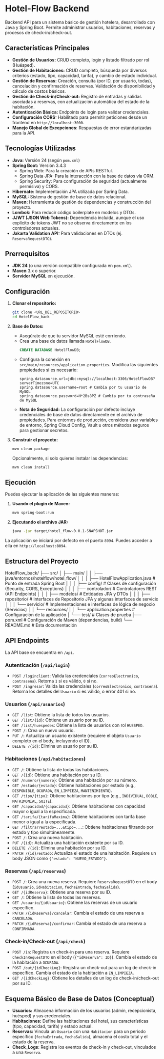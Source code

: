 # Hotel-Flow Backend

Backend API para un sistema básico de gestión hotelera, desarrollado con Java y Spring Boot. Permite administrar usuarios, habitaciones, reservas y procesos de check-in/check-out.

## Características Principales

* **Gestión de Usuarios:** CRUD completo, login y listado filtrado por rol (Huésped).
* **Gestión de Habitaciones:** CRUD completo, búsqueda por diversos criterios (estado, tipo, capacidad, tarifa), y cambio de estado individual.
* **Gestión de Reservas:** Creación, consulta (por ID, por usuario, todas), cancelación y confirmación de reservas. Validación de disponibilidad y cálculo de costos básicos.
* **Gestión de Check-in/Check-out:** Registro de entradas y salidas asociadas a reservas, con actualización automática del estado de la habitación.
* **Autenticación Básica:** Endpoints de login para validar credenciales.
* **Configuración CORS:** Habilitado para permitir peticiones desde un frontend en `http://localhost:3000`.
* **Manejo Global de Excepciones:** Respuestas de error estandarizadas para la API.

## Tecnologías Utilizadas

* **Java:** Versión 24 (según `pom.xml`)
* **Spring Boot:** Versión 3.4.3
    * Spring Web: Para la creación de APIs RESTful.
    * Spring Data JPA: Para la interacción con la base de datos vía ORM.
    * Spring Security: Para configuración de seguridad (actualmente permisiva) y CORS.
* **Hibernate:** Implementación JPA utilizada por Spring Data.
* **MySQL:** Sistema de gestión de base de datos relacional.
* **Maven:** Herramienta de gestión de dependencias y construcción del proyecto.
* **Lombok:** Para reducir código boilerplate en modelos y DTOs.
* **JJWT (JSON Web Tokens):** Dependencia incluida, aunque el uso explícito de tokens JWT no se observa directamente en los controladores actuales.
* **Jakarta Validation API:** Para validaciones en DTOs (ej. `ReservaRequestDTO`).

## Prerrequisitos

* **JDK 24** (o una versión compatible configurada en `pom.xml`).
* **Maven** 3.x o superior.
* **Servidor MySQL** en ejecución.

## Configuración

1.  **Clonar el repositorio:**
    ```bash
    git clone <URL_DEL_REPOSITORIO>
    cd HotelFlow_back
    ```
2.  **Base de Datos:**
    * Asegúrate de que tu servidor MySQL esté corriendo.
    * Crea una base de datos llamada `HotelFlowDB`.
        ```sql
        CREATE DATABASE HotelFlowDB;
        ```
    * Configura la conexión en `src/main/resources/application.properties`. Modifica las siguientes propiedades si es necesario:
        ```properties
        spring.datasource.url=jdbc:mysql://localhost:3306/HotelFlowDB?serverTimezone=UTC
        spring.datasource.username=root # Cambia por tu usuario de MySQL
        spring.datasource.password=H*2Bs8PZ # Cambia por tu contraseña de MySQL
        ```
    * **Nota de Seguridad:** La configuración por defecto incluye credenciales de base de datos directamente en el archivo de propiedades. Para entornos de producción, considera usar variables de entorno, Spring Cloud Config, Vault u otros métodos seguros para gestionar secretos.

3.  **Construir el proyecto:**
    ```bash
    mvn clean package
    ```
    Opcionalmente, si solo quieres instalar las dependencias:
    ```bash
    mvn clean install
    ```

## Ejecución

Puedes ejecutar la aplicación de las siguientes maneras:

1.  **Usando el plugin de Maven:**
    ```bash
    mvn spring-boot:run
    ```
2.  **Ejecutando el archivo JAR:**
    ```bash
    java -jar target/hotel_flow-0.0.1-SNAPSHOT.jar
    ```

La aplicación se iniciará por defecto en el puerto `8094`. Puedes acceder a ella en `http://localhost:8094`.

## Estructura del Proyecto
HotelFlow_back/
├── src/
│   ├── main/
│   │   ├── java/entornos/hotelflow/hotel_flow/
│   │   │   ├── HotelFlowApplication.java   # Punto de entrada Spring Boot
│   │   │   ├── config/                     # Clases de configuración (Security, CORS, Exceptions)
│   │   │   ├── controlador/                # Controladores REST (API Endpoints)
│   │   │   ├── modelos/                    # Entidades JPA y DTOs
│   │   │   ├── repositorio/                # Interfaces de Repositorio JPA y algunas interfaces de servicio
│   │   │   └── servicio/                   # Implementaciones e interfaces de lógica de negocio (Servicios)
│   │   └── resources/
│   │       └── application.properties      # Configuración de la aplicación
│   └── test/                               # Clases de prueba
├── pom.xml                                 # Configuración de Maven (dependencias, build)
└── README.md                               # Esta documentación

## API Endpoints

La API base se encuentra en `/api`.

### Autenticación (`/api/login`)

* `POST /loginclient`: Valida las credenciales (`correoElectronico`, `contrasena`). Retorna `1` si es válido, `0` si no.
* `POST /ingresar`: Valida las credenciales (`correoElectronico`, `contrasena`). Retorna los detalles del `Usuario` si es válido, o error 401 si no.

### Usuarios (`/api/usuarios`)

* `GET /list`: Obtiene la lista de todos los usuarios.
* `GET /list/{id}`: Obtiene un usuario por su ID.
* `GET /list/huespedes`: Obtiene la lista de usuarios con rol `HUESPED`.
* `POST /`: Crea un nuevo usuario.
* `PUT /`: Actualiza un usuario existente (requiere el objeto `Usuario` completo en el body, incluyendo el ID).
* `DELETE /{id}`: Elimina un usuario por su ID.

### Habitaciones (`/api/habitaciones`)

* `GET /`: Obtiene la lista de todas las habitaciones.
* `GET /{id}`: Obtiene una habitación por su ID.
* `GET /numero/{numero}`: Obtiene una habitación por su número.
* `GET /estado/{estado}`: Obtiene habitaciones por estado (e.g., `DISPONIBLE`, `OCUPADA`, `EN_LIMPIEZA`, `MANTENIMIENTO`).
* `GET /tipo/{tipo}`: Obtiene habitaciones por tipo (e.g., `INDIVIDUAL`, `DOBLE`, `MATRIMONIAL`, `SUITE`).
* `GET /capacidad/{capacidad}`: Obtiene habitaciones con capacidad mayor o igual a la especificada.
* `GET /tarifa/{tarifaMaxima}`: Obtiene habitaciones con tarifa base menor o igual a la especificada.
* `GET /filtrar?estado=...&tipo=...`: Obtiene habitaciones filtrando por estado y tipo simultáneamente.
* `POST /`: Crea una nueva habitación.
* `PUT /{id}`: Actualiza una habitación existente por su ID.
* `DELETE /{id}`: Elimina una habitación por su ID.
* `PATCH /{id}/estado`: Actualiza el estado de una habitación. Requiere un body JSON como `{"estado": "NUEVO_ESTADO"}`.

### Reservas (`/api/reservas`)

* `POST /`: Crea una nueva reserva. Requiere `ReservaRequestDTO` en el body (`idUsuario`, `idHabitacion`, `fechaEntrada`, `fechaSalida`).
* `GET /{idReserva}`: Obtiene una reserva por su ID.
* `GET /`: Obtiene la lista de todas las reservas.
* `GET /usuario/{idUsuario}`: Obtiene las reservas de un usuario específico.
* `PATCH /{idReserva}/cancelar`: Cambia el estado de una reserva a `CANCELADA`.
* `PATCH /{idReserva}/confirmar`: Cambia el estado de una reserva a `CONFIRMADA`.

### Check-in/Check-out (`/api/check`)

* `POST /in`: Registra un check-in para una reserva. Requiere `CheckInRequestDTO` en el body (`{"idReserva": ID}`). Cambia el estado de la habitación a `OCUPADA`.
* `POST /out/{idCheckLog}`: Registra un check-out para un log de check-in específico. Cambia el estado de la habitación a `EN_LIMPIEZA`.
* `GET /{idCheckLog}`: Obtiene los detalles de un log de check-in/check-out por su ID.

## Esquema Básico de Base de Datos (Conceptual)

* **Usuarios:** Almacena información de los usuarios (admin, recepcionista, huésped) y sus credenciales.
* **Habitaciones:** Define las habitaciones del hotel, sus características (tipo, capacidad, tarifa) y estado actual.
* **Reservas:** Vincula un `Usuario` con una `Habitacion` para un período específico (`fechaEntrada`, `fechaSalida`), almacena el costo total y el estado de la reserva.
* **Check_Logs:** Registra los eventos de check-in y check-out, vinculados a una `Reserva`.
